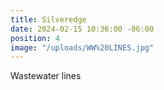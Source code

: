 ```yaml
---
title: Silveredge
date: 2024-02-15 10:36:00 -06:00
position: 4
image: "/uploads/WW%20LINES.jpg"
---
```


Wastewater lines